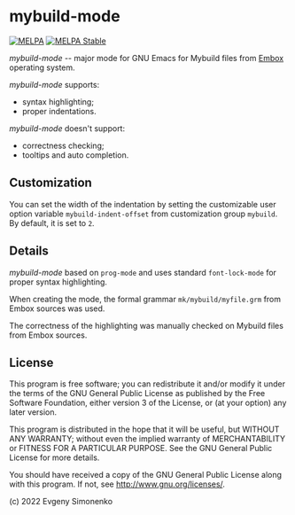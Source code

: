# mybuild-mode

[![MELPA](https://melpa.org/packages/mybuild-mode-badge.svg)](https://melpa.org/#/mybuild-mode)
[![MELPA Stable](https://stable.melpa.org/packages/mybuild-mode-badge.svg)](https://stable.melpa.org/#/mybuild-mode)

_mybuild-mode_ -- major mode for GNU Emacs for Mybuild files from
[Embox](https://embox.github.io/) operating system.

_mybuild-mode_ supports:

- syntax highlighting;
- proper indentations.

_mybuild-mode_ doesn't support:

- correctness checking;
- tooltips and auto completion.

## Customization

You can set the width of the indentation by setting the customizable user option
variable `mybuild-indent-offset` from customization group `mybuild`. By default,
it is set to `2`.

## Details

_mybuild-mode_ based on `prog-mode` and uses standard `font-lock-mode`
for proper syntax highlighting.

When creating the mode, the formal grammar `mk/mybuild/myfile.grm`
from Embox sources was used.

The correctness of the highlighting was manually checked on Mybuild files
from Embox sources.

## License

This program is free software; you can redistribute it and/or modify
it under the terms of the GNU General Public License as published by
the Free Software Foundation, either version 3 of the License, or
(at your option) any later version.

This program is distributed in the hope that it will be useful,
but WITHOUT ANY WARRANTY; without even the implied warranty of
MERCHANTABILITY or FITNESS FOR A PARTICULAR PURPOSE.  See the
GNU General Public License for more details.

You should have received a copy of the GNU General Public License
along with this program.  If not, see <http://www.gnu.org/licenses/>.

(c) 2022 Evgeny Simonenko
